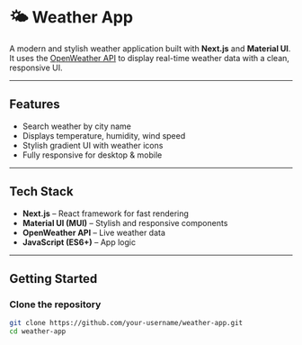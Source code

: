 # 🌤 Weather App

A modern and stylish weather application built with **Next.js** and **Material UI**.  
It uses the [OpenWeather API](https://openweathermap.org/api) to display real-time weather data with a clean, responsive UI.

---

## Features
- Search weather by city name
- Displays temperature, humidity, wind speed
- Stylish gradient UI with weather icons
- Fully responsive for desktop & mobile

---

## Tech Stack
- **Next.js** – React framework for fast rendering
- **Material UI (MUI)** – Stylish and responsive components
- **OpenWeather API** – Live weather data
- **JavaScript (ES6+)** – App logic

---

## Getting Started

### Clone the repository
```bash
git clone https://github.com/your-username/weather-app.git
cd weather-app
